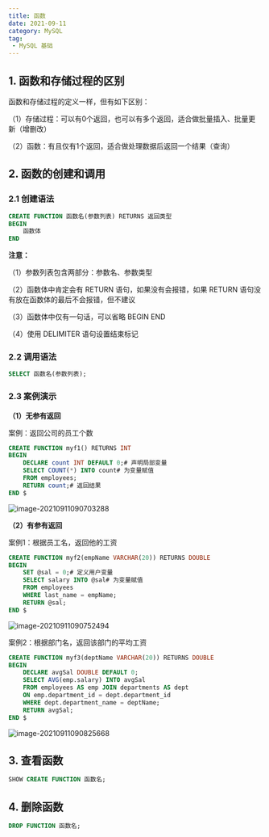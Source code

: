 ```yaml
---
title: 函数
date: 2021-09-11
category: MySQL
tag:
 - MySQL 基础
---
```


## 1. 函数和存储过程的区别

函数和存储过程的定义一样，但有如下区别：

（1）存储过程：可以有0个返回，也可以有多个返回，适合做批量插入、批量更新（增删改）

（2）函数：有且仅有1个返回，适合做处理数据后返回一个结果（查询）

## 2. 函数的创建和调用

### 2.1 创建语法

```sql
CREATE FUNCTION 函数名(参数列表) RETURNS 返回类型
BEGIN
    函数体
END
```

**注意：**

（1）参数列表包含两部分：参数名、参数类型

（2）函数体中肯定会有 RETURN 语句，如果没有会报错，如果 RETURN 语句没有放在函数体的最后不会报错，但不建议

（3）函数体中仅有一句话，可以省略 BEGIN END

（4）使用 DELIMITER 语句设置结束标记

### 2.2 调用语法

```sql
SELECT 函数名(参数列表);
```

### 2.3 案例演示

**（1）无参有返回**

案例：返回公司的员工个数

```sql
CREATE FUNCTION myf1() RETURNS INT
BEGIN
	DECLARE count INT DEFAULT 0;# 声明局部变量
	SELECT COUNT(*) INTO count# 为变量赋值
	FROM employees;
	RETURN count;# 返回结果
END $
```

![image-20210911090703288](https://pet-hkw.oss-cn-shenzhen.aliyuncs.com/image/new_blog_system/mysql/image-20210911090703288.png)

**（2）有参有返回**

案例1：根据员工名，返回他的工资

```sql
CREATE FUNCTION myf2(empName VARCHAR(20)) RETURNS DOUBLE
BEGIN
	SET @sal = 0;# 定义用户变量
	SELECT salary INTO @sal# 为变量赋值
	FROM employees
	WHERE last_name = empName;
	RETURN @sal;
END $
```

![image-20210911090752494](https://pet-hkw.oss-cn-shenzhen.aliyuncs.com/image/new_blog_system/mysql/image-20210911090752494.png)

案例2：根据部门名，返回该部门的平均工资

```sql
CREATE FUNCTION myf3(deptName VARCHAR(20)) RETURNS DOUBLE
BEGIN
	DECLARE avgSal DOUBLE DEFAULT 0;
	SELECT AVG(emp.salary) INTO avgSal
	FROM employees AS emp JOIN departments AS dept
	ON emp.department_id = dept.department_id
	WHERE dept.department_name = deptName;
	RETURN avgSal;
END $
```

![image-20210911090825668](https://pet-hkw.oss-cn-shenzhen.aliyuncs.com/image/new_blog_system/mysql/image-20210911090825668.png)

## 3. 查看函数

```sql
SHOW CREATE FUNCTION 函数名;
```

## 4. 删除函数

```sql
DROP FUNCTION 函数名;
```

